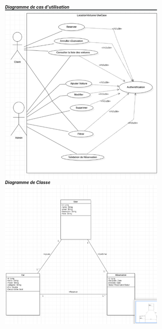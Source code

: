 **_Diagramme de cas d'utilisation_**
![Diagrammes de cas d'utilisation](Diagrammes/diagramme%20de%20cas%20d'utilisation.png)
**_Diagramme de Classe_**
![Diagrammes de classe](Diagrammes/diagramme%20de%20classe.png)